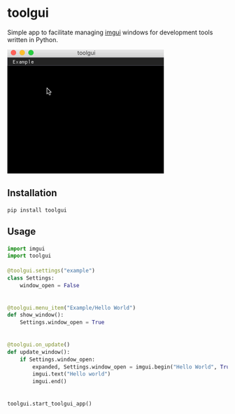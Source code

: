 # toolgui

Simple app to facilitate managing [imgui](https://github.com/swistakm/pyimgui) windows for development tools written in Python. 

![](https://github.com/rempelj/toolgui/raw/master/docs/images/toolgui.gif)

## Installation

```
pip install toolgui
```

## Usage

```python
import imgui
import toolgui

@toolgui.settings("example")
class Settings:
    window_open = False


@toolgui.menu_item("Example/Hello World")
def show_window():
    Settings.window_open = True


@toolgui.on_update()
def update_window():
    if Settings.window_open:
        expanded, Settings.window_open = imgui.begin("Hello World", True)
        imgui.text("Hello world")
        imgui.end()


toolgui.start_toolgui_app()
```

